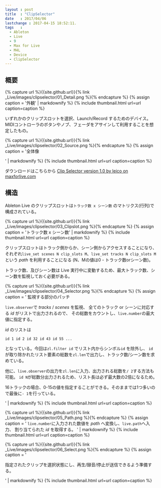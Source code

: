 ```yaml
---
layout : post
title  : "ClipSelector"
date   : 2017/04/06
lastchange : 2017-04-15 18:52:11.
tags   :
  - Ableton
  - Live
  - 9
  - Max for Live
  - M4L
  - Device
  - ClipSelector
---
```


## 概要

{% capture url %}{{site.github.url}}{% link _Live/images/clipselector/01_Detail.png %}{% endcapture %}
{% assign caption = '外観' | markdownify %}
{% include thumbnail.html url=url caption=caption %}

いずれかのクリップスロットを選択、Launch/Record するためのデバイス。
MIDIコントローラのボタンやノブ、フェーダをアサインして利用することを想定したもの。

{% capture url %}{{site.github.url}}{% link _Live/images/clipselector/02_Source.png %}{% endcapture %}
{% assign caption = '全体像

' | markdownify %}
{% include thumbnail.html url=url caption=caption %}

ダウンロードはこちらから
[Clip Selector version 1.0 by leico on maxforlive.com](http://www.maxforlive.com/library/device/4103/clip-selector)


## 構造

Ableton Live のクリップスロットは`トラック数 x シーン数` のマトリクス(行列)で構成されている。

{% capture url %}{{site.github.url}}{% link _Live/images/clipselector/03_Clipslot.png %}{% endcapture %}
{% assign caption = 'トラック数 x シーン数' | markdownify %}
{% include thumbnail.html url=url caption=caption %}

クリップスロットはトラック側からか、シーン側からアクセスすることになり、
それぞれ`live_set scenes N clip_slots M`、`live_set tracks N clip_slots M`という *path* を利用することになる
(N、Mの値は0 - トラック数orシーン数)。

トラック数、及びシーン数は Live 実行中に変動するため、最大トラック数、シーン数を監視しておく必要がある。

{% capture url %}{{site.github.url}}{% link _Live/images/clipselector/04_Selector.png %}{% endcapture %}
{% assign caption = '
監視する部分のパッチ

`live.observer`で *tracks* / *scenes* を監視、
全てのトラック or シーンに対応する *id* がリストで出力されるので、
その総数をカウントし、`live.number`の最大値に指定する。

*id* のリストは

    id 1 id 2 id 32 id 43 id 55 ...

となっている。今回は`zl.filter id` でリスト内からシンボル`id` を除外し、
`id` が取り除かれたリスト要素の総数を`zl.len`で出力し、トラック数/シーン数を求めている。

他に、`live.observer`の出力を`zl.len`に入力、出力される総数を`/ 2`する方法も可能。
`id N`が総数分出力されるため、リスト長は必ず最大数の2倍になるため。

16トラックの場合、0-15の値を指定することができる。そのままでは1つ多いので最後に`- 1`を行っている。

' | markdownify %}
{% include thumbnail.html url=url caption=caption %}


{% capture url %}{{site.github.url}}{% link _Live/images/clipselector/05_Path.png %}{% endcapture %}
{% assign caption = '
`live.number`に入力された数値を *path* へ変換し、`live.path`へ入力、
割り当てられた *id* を取得する。
' | markdownify %}
{% include thumbnail.html url=url caption=caption %}


{% capture url %}{{site.github.url}}{% link _Live/images/clipselector/06_Select.png %}{% endcapture %}
{% assign caption = '

指定されたクリップを選択状態にし、再生/録音/停止が送信できるよう準備する。

' | markdownify %}
{% include thumbnail.html url=url caption=caption %}

